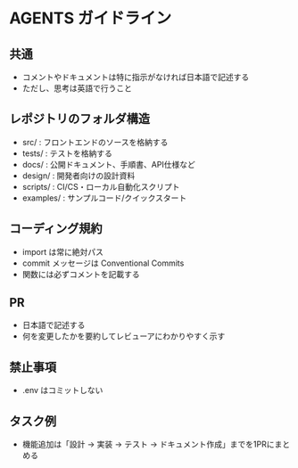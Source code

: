 # AGENTS ガイドライン

## 共通

- コメントやドキュメントは特に指示がなければ日本語で記述する
- ただし、思考は英語で行うこと

## レポジトリのフォルダ構造

- src/ : フロントエンドのソースを格納する
- tests/ : テストを格納する
- docs/ : 公開ドキュメント、手順書、API仕様など
- design/ : 開発者向けの設計資料
- scripts/ : CI/CS・ローカル自動化スクリプト
- examples/ : サンプルコード/クイックスタート

## コーディング規約

- import は常に絶対パス
- commit メッセージは Conventional Commits
- 関数には必ずコメントを記載する

## PR

- 日本語で記述する
- 何を変更したかを要約してレビューアにわかりやすく示す

## 禁止事項

- .env はコミットしない

## タスク例

- 機能追加は「設計 -> 実装 -> テスト -> ドキュメント作成」までを1PRにまとめる
